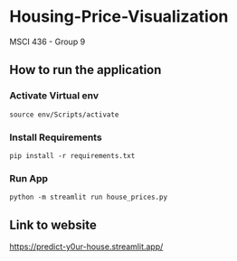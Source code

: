 # Housing-Price-Visualization
MSCI 436 - Group 9




## How to run the application

### Activate Virtual env
`source env/Scripts/activate`
### Install Requirements
`pip install -r requirements.txt`
### Run App
`python -m streamlit run house_prices.py`

## Link to website
https://predict-y0ur-house.streamlit.app/
